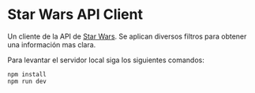 # Star Wars API Client

Un cliente de la API de [Star Wars](https://swapi.dev).
Se aplican diversos filtros para obtener una información mas clara.

Para levantar el servidor local siga los siguientes comandos:

```console
npm install
npm run dev
```
